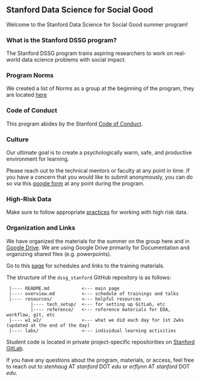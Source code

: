 ## Stanford Data Science for Social Good
Welcome to the Stanford Data Science for Social Good summer program!

### What is the Stanford DSSG program?
The Stanford DSSG program trains aspiring researchers to work on real-world data science problems with social impact. 

### Program Norms
We created a list of Norms as a group at the beginning of the program, they are located [here](resources/program_norms.md)

### Code of Conduct
This program abides by the Stanford [Code of Conduct](https://adminguide.stanford.edu/chapter-1/subchapter-1/policy-1-1-1).

### Culture
Our ultimate goal is to create a psychologically warm, safe, and productive environment for learning. 

Please reach out to the technical mentors or faculty at any point in time.
If you have a concern that you would like to submit anonymously, you can do so via this  [google form](https://docs.google.com/forms/d/e/1FAIpQLSfmiXSa1d4n_qEcD7jvVSpCY3LN4_tKHal6Lgi2zQ4eflMmWA/viewform) at any point during the program.

### High-Risk Data
Make sure to follow appropriate [practices](resources/high_risk_data.md) for working with high risk data.

### Organization and Links

We have organized the materials for the summer on the group here and in [Google Drive](https://drive.google.com/drive/u/3/folders/174A-mKJi0dqYN8NNDzNI1OE90bSEE4Ig). We are using Google Drive primarily for Documentation and organizing shared files (e.g. powerpoints). 

Go to this [page](overview.md) for schedules and links to the training materials. 

The structure of the `dssg_stanford` GitHub repository is as follows:
```
 |---- README.md            <--- main page
 |---- overview.md          <--- schedule of trainings and talks
 |---- resources/           <--- helpful resources
         |---- tech_setup/  <--- for setting up GitLab, etc
         |---- reference/   <--- reference materials for EDA, workflow, git, etc
 |---- w1_w2/               <--- what we did each day for 1st 2wks (updated at the end of the day)
 |---- labs/                <--- individual learning activities
```

Student code is located in private project-specific repositorities on [Stanford GitLab](code.stanford.edu).


If you have any questions about the program, materials, or access, feel free to reach out to *stenhaug*  AT *stanford* DOT *edu* or *erflynn* AT *stanford* DOT *edu*.